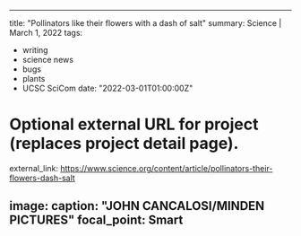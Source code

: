 
---
title: "Pollinators like their flowers with a dash of salt"
summary: Science | March 1, 2022
tags:
- writing
- science news
- bugs
- plants
- UCSC SciCom
date: "2022-03-01T01:00:00Z"

# Optional external URL for project (replaces project detail page).
external_link: https://www.science.org/content/article/pollinators-their-flowers-dash-salt

image:
  caption: "JOHN CANCALOSI/MINDEN PICTURES"
  focal_point: Smart
---
